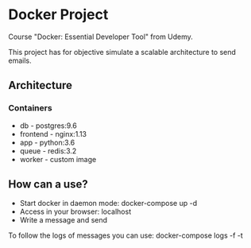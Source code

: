 # Docker Project
Course "Docker: Essential Developer Tool" from Udemy.

This project has for objective simulate a scalable architecture to send emails.

## Architecture

### Containers
* db - postgres:9.6
* frontend - nginx:1.13
* app - python:3.6
* queue - redis:3.2
* worker - custom image 

## How can a use?
* Start docker in daemon mode: docker-compose up -d
* Access in your browser: localhost
* Write a message and send

To follow the logs of messages you can use: docker-compose logs -f -t
